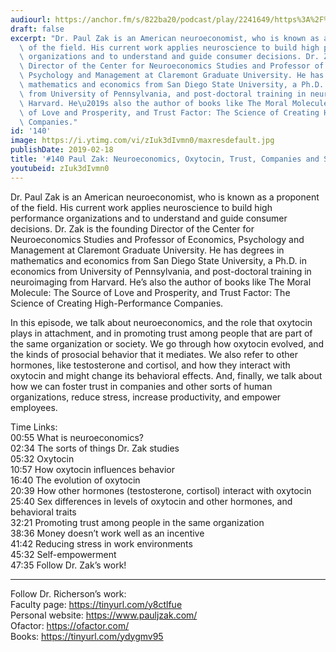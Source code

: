 ```yaml
---
audiourl: https://anchor.fm/s/822ba20/podcast/play/2241649/https%3A%2F%2Fd3ctxlq1ktw2nl.cloudfront.net%2Fproduction%2F2019-0-31%2F9121828-44100-2-8818ebd12e42.m4a
draft: false
excerpt: "Dr. Paul Zak is an American neuroeconomist, who is known as a proponent\
  \ of the field. His current work applies neuroscience to build high performance\
  \ organizations and to understand and guide consumer decisions. Dr. Zak is the founding\
  \ Director of the Center for Neuroeconomics Studies and Professor of Economics,\
  \ Psychology and Management at Claremont Graduate University. He has degrees in\
  \ mathematics and economics from San Diego State University, a Ph.D. in economics\
  \ from University of Pennsylvania, and post-doctoral training in neuroimaging from\
  \ Harvard. He\u2019s also the author of books like The Moral Molecule: The Source\
  \ of Love and Prosperity, and Trust Factor: The Science of Creating High-Performance\
  \ Companies."
id: '140'
image: https://i.ytimg.com/vi/zIuk3dIvmn0/maxresdefault.jpg
publishDate: 2019-02-18
title: '#140 Paul Zak: Neuroeconomics, Oxytocin, Trust, Companies and Society'
youtubeid: zIuk3dIvmn0
---
```

<div class="timelinks">

Dr. Paul Zak is an American neuroeconomist, who is known as a proponent of the field. His current work applies neuroscience to build high performance organizations and to understand and guide consumer decisions. Dr. Zak is the founding Director of the Center for Neuroeconomics Studies and Professor of Economics, Psychology and Management at Claremont Graduate University. He has degrees in mathematics and economics from San Diego State University, a Ph.D. in economics from University of Pennsylvania, and post-doctoral training in neuroimaging from Harvard. He’s also the author of books like The Moral Molecule: The Source of Love and Prosperity, and Trust Factor: The Science of Creating High-Performance Companies.

In this episode, we talk about neuroeconomics, and the role that oxytocin plays in attachment, and in promoting trust among people that are part of the same organization or society. We go through how oxytocin evolved, and the kinds of prosocial behavior that it mediates. We also refer to other hormones, like testosterone and cortisol, and how they interact with oxytocin and might change its behavioral effects. And, finally, we talk about how we can foster trust in companies and other sorts of human organizations, reduce stress, increase productivity, and empower employees.

Time Links:  
<time>00:55</time> What is neuroeconomics?  
<time>02:34</time> The sorts of things Dr. Zak studies                          
<time>05:32</time> Oxytocin              
<time>10:57</time> How oxytocin influences behavior            
<time>16:40</time> The evolution of oxytocin   
<time>20:39</time> How other hormones (testosterone, cortisol) interact with oxytocin        
<time>25:40</time> Sex differences in levels of oxytocin and other hormones, and behavioral traits         
<time>32:21</time> Promoting trust among people in the same organization     
<time>38:36</time> Money doesn’t work well as an incentive  
<time>41:42</time> Reducing stress in work environments  
<time>45:32</time> Self-empowerment   
<time>47:35</time> Follow Dr. Zak’s work!

---

Follow Dr. Richerson’s work:  
Faculty page: https://tinyurl.com/y8ctlfue  
Personal website: https://www.pauljzak.com/  
Ofactor: https://ofactor.com/  
Books: https://tinyurl.com/ydygmv95
</div>

